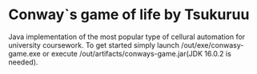 # Conway`s game of life by Tsukuruu
Java implementation of the most popular type of cellural automation for university coursework.
To get started simply launch /out/exe/conwasy-game.exe or execute /out/artifacts/conways-game.jar(JDK 16.0.2 is needed).
